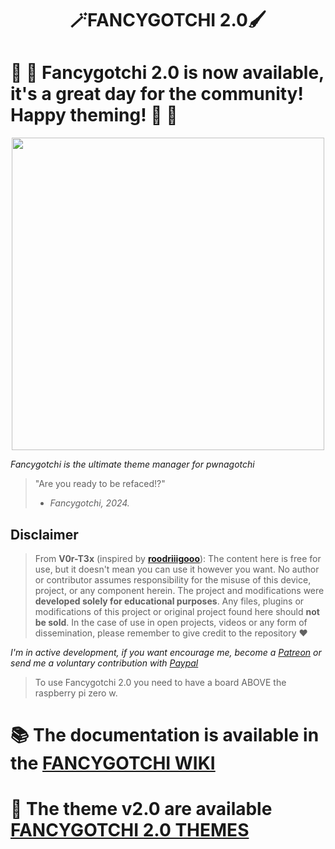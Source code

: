 # <p align="center">🪄FANCYGOTCHI 2.0🖌️</p>

# 🎉 🚀 Fancygotchi 2.0 is now available, it's a great day for the community! Happy theming! 🚀 🎉

<p align="center">
<img src='https://github.com/V0r-T3x/fancygotchi/blob/main/.assets/fancygotchi2.0.png' width='500px'></img>
</p>

*Fancygotchi is the ultimate theme manager for pwnagotchi*

> "Are you ready to be refaced!?"  
> - *Fancygotchi, 2024.*

## Disclaimer
> From **V0r-T3x** (inspired by [**roodriiigooo**](https://github.com/roodriiigooo)): The content here is free for use, but it doesn't mean you can use it however you want. No author or contributor assumes responsibility for the misuse of this device, project, or any component herein. The project and modifications were **developed solely for educational purposes**.
> Any files, plugins or modifications of this project or original project found here should **not be sold**. In the case of use in open projects, videos or any form of dissemination, please remember to give credit to the repository ♥  

*I'm in active development, if you want encourage me, become a [Patreon](https://patreon.com/v0rt3x_workshop) or send me a voluntary contribution with [Paypal](https://www.paypal.com/paypalme/v0r73x?country.x=CA&locale.x=en_US)*  

> To use Fancygotchi 2.0 you need to have a board ABOVE the raspberry pi zero w. 

# :books: The documentation is available in the [FANCYGOTCHI WIKI](https://github.com/V0r-T3x/fancygotchi/wiki)
# :art: The theme v2.0 are available [FANCYGOTCHI 2.0 THEMES](https://github.com/V0r-T3x/Fancygotchi_themes/tree/main/fancygotchi_2.0)
